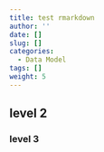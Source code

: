 ```yaml
---
title: test rmarkdown
author: ''
date: []
slug: []
categories:
  - Data Model
tags: []
weight: 5
---
```


## level 2

### level 3
